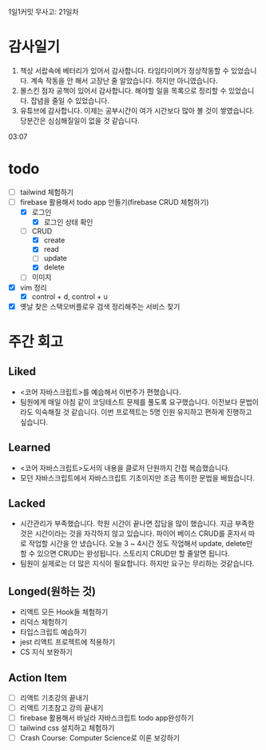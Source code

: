 1일1커밋 무사고: 21일차

# 감사일기

1. 책상 서랍속에 베터리가 있어서 감사합니다. 타임타이머가 정상작동할 수 있었습니다. 계속 작동을 안 해서 고장난 줄 알았습니다. 하지만 아니였습니다.
2. 몰스킨 점자 공책이 있어서 감사합니다. 해야할 일을 목록으로 정리할 수 있었습니다. 잡념을 줄일 수 있었습니다.
3. 유튜브에 감사합니다. 이제는 공부시간이 여가 시간보다 많아 볼 것이 쌓였습니다. 당분간은 심심해질일이 없을 것 같습니다.

03:07

# todo

- [ ] tailwind 체험하기
- [ ] firebase 활용해서 todo app 만들기(firebase CRUD 체험하기)
  - [x] 로그인
    - [x] 로그인 상태 확인
  - [ ] CRUD
    - [x] create
    - [x] read
    - [ ] update
    - [x] delete
  - [ ] 이미지
- [x] vim 정리
  - [x] control + d, control + u
- [x] 옛날 찾은 스택오버플로우 검색 정리해주는 서비스 찾기

# 주간 회고

## Liked

- <코어 자바스크립트>를 예습해서 이번주가 편했습니다.
- 팀원에게 매일 아침 같이 코딩테스트 문제를 풀도록 요구했습니다. 이전보다 문법이라도 익숙해질 것 같습니다. 이번 프로젝트는 5명 인원 유지하고 편하게 진행하고 싶습니다.

## Learned

- <코어 자바스크립트>도서의 내용을 클로저 단원까지 간접 복습했습니다.
- 모던 자바스크립트에서 자바스크립트 기초이지만 조금 특이한 문법을 배웠습니다.

## Lacked

- 시간관리가 부족했습니다. 학원 시간이 끝나면 잡담을 많이 했습니다. 지금 부족한 것은 시간이라는 것을 자각하지 않고 있습니다. 파이어 베이스 CRUD를 혼자서 따로 작업할 시간을 안 냈습니다. 오늘 3 ~ 4시간 정도 작업해서 update, delete만 할 수 있으면 CRUD는 완성됩니다. 스토리지 CRUD만 할 줄알면 됩니다.
- 팀원이 실제로는 더 많은 지식이 필요합니다. 하지만 요구는 무리하는 것같습니다.

## Longed(원하는 것)

- 리액트 모든 Hook들 체험하기
- 리덕스 체험하기
- 타입스크립트 예습하기
- jest 리액트 프로젝트에 적용하기
- CS 지식 보완하기

## Action Item

- [ ] 리액트 기초강의 끝내기
- [ ] 리액트 기초참고 강의 끝내기
- [ ] firebase 활용해서 바닐라 자바스크립트 todo app완성하기
- [ ] tailwind css 설치하고 체험하기
- [ ] Crash Course: Computer Science로 이론 보강하기
